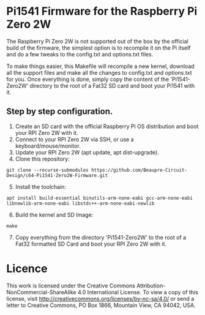 # Pi1541 Firmware for the Raspberry Pi Zero 2W

The Raspberry Pi Zero 2W is not supported out of the box by the official build of the firmware, the simplest option is to recompile it on the Pi itself and do a few tweaks to the config.txt and options.txt files.

To make things easier, this Makefile will recompile a new kernel, download all the support files and make all the changes to config.txt and options.txt for you. Once everything is done, simply copy the content of the 'Pi1541-Zero2W' directory to the root of a Fat32 SD card and boot your Pi1541 with it.

## Step by step configuration.

1. Create an SD card with the official Raspberry Pi OS distribution and boot your RPI Zero 2W with it.
2. Connect to your RPI Zero 2W via SSH, or use a keyboard/mouse/monitor.
3. Update your RPI Zero 2W (apt update, apt dist-upgrade).
4. Clone this repository: 

```
git clone --recurse-submodules https://github.com/Beaupre-Circuit-Design/c64-Pi1541-Zero2W-Firmware.git
```

5. Install the toolchain:

```
apt install build-essential binutils-arm-none-eabi gcc-arm-none-eabi libnewlib-arm-none-eabi libstdc++-arm-none-eabi-newlib
```

6. Build the kernel and SD Image:

```
make
```

7. Copy everything from the directory 'Pi1541-Zero2W' to the root of a Fat32 formatted SD Card and boot your RPI Zero 2W with it.

# Licence

This work is licensed under the Creative Commons Attribution-NonCommercial-ShareAlike 4.0 International License. To view a copy of this license, visit http://creativecommons.org/licenses/by-nc-sa/4.0/ or send a letter to Creative Commons, PO Box 1866, Mountain View, CA 94042, USA.
